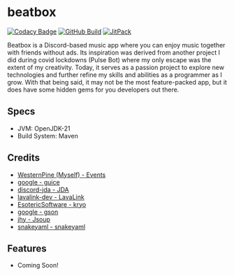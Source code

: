 # beatbox

[![Codacy Badge](https://app.codacy.com/project/badge/Grade/a3b012e6b6dc4c9fb7898bd0e3e68271)](https://app.codacy.com/gh/WesternPine/beatbox/dashboard?utm_source=gh&utm_medium=referral&utm_content=&utm_campaign=Badge_grade)
[![GitHub Build](https://github.com/WesternPine/beatbox/actions/workflows/build.yml/badge.svg?branch=master)](https://github.com/WesternPine/beatbox/actions/workflows/build.yml)
[![JitPack](https://jitpack.io/v/WesternPine/beatbox.svg)](https://jitpack.io/#WesternPine/beatbox)

Beatbox is a Discord-based music app where you can enjoy music together with friends without ads.
Its inspiration was derived from another project I did during covid lockdowns (Pulse Bot) where my only escape was the
extent of my creativity. Today, it serves as a passion project to explore new technologies and further refine my skills
and abilities as a programmer as I grow. With that being said, it may not be the most feature-packed app, 
but it does have some hidden gems for you developers out there.

## Specs

- JVM: OpenJDK-21
- Build System: Maven

## Credits
- [WesternPine (Myself) - Events](https://github.com/WesternPine/Events)
- [google - guice](https://github.com/google/guice)
- [discord-jda - JDA](https://github.com/discord-jda/JDA)
- [lavalink-dev - LavaLink](https://github.com/lavalink-devs/Lavalink)
- [EsotericSoftware - kryo](https://github.com/EsotericSoftware/kryo)
- [google - gson](https://github.com/google/gson)
- [jhy - Jsoup](https://github.com/jhy/jsoup)
- [snakeyaml - snakeyaml](https://github.com/snakeyaml/snakeyaml)

## Features

- Coming Soon!
